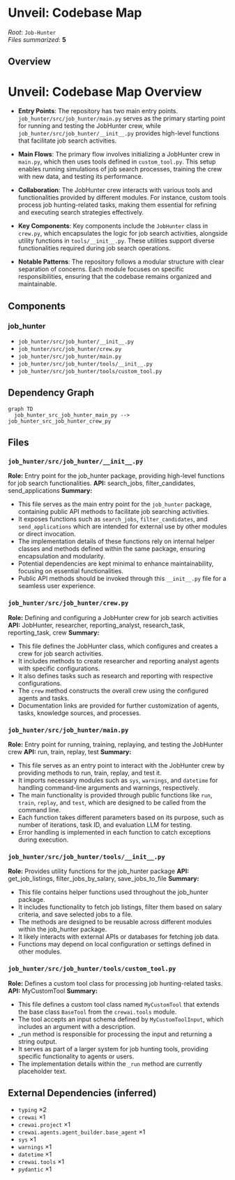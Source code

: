 # Unveil: Codebase Map

_Root_: `Job-Hunter`  
_Files summarized_: **5**

## Overview

# Unveil: Codebase Map Overview

- **Entry Points**: The repository has two main entry points. `job_hunter/src/job_hunter/main.py` serves as the primary starting point for running and testing the JobHunter crew, while `job_hunter/src/job_hunter/__init__.py` provides high-level functions that facilitate job search activities.
  
- **Main Flows**: The primary flow involves initializing a JobHunter crew in `main.py`, which then uses tools defined in `custom_tool.py`. This setup enables running simulations of job search processes, training the crew with new data, and testing its performance.

- **Collaboration**: The JobHunter crew interacts with various tools and functionalities provided by different modules. For instance, custom tools process job hunting-related tasks, making them essential for refining and executing search strategies effectively.

- **Key Components**: Key components include the `JobHunter` class in `crew.py`, which encapsulates the logic for job search activities, alongside utility functions in `tools/__init__.py`. These utilities support diverse functionalities required during job search operations.

- **Notable Patterns**: The repository follows a modular structure with clear separation of concerns. Each module focuses on specific responsibilities, ensuring that the codebase remains organized and maintainable.

## Components

### job_hunter

- `job_hunter/src/job_hunter/__init__.py`
- `job_hunter/src/job_hunter/crew.py`
- `job_hunter/src/job_hunter/main.py`
- `job_hunter/src/job_hunter/tools/__init__.py`
- `job_hunter/src/job_hunter/tools/custom_tool.py`

## Dependency Graph
```mermaid
graph TD
  job_hunter_src_job_hunter_main_py --> job_hunter_src_job_hunter_crew_py
```

## Files

### `job_hunter/src/job_hunter/__init__.py`
**Role:** Entry point for the job_hunter package, providing high-level functions for job search functionalities.
**API:** search_jobs, filter_candidates, send_applications
**Summary:**
- This file serves as the main entry point for the `job_hunter` package, containing public API methods to facilitate job searching activities.
- It exposes functions such as `search_jobs`, `filter_candidates`, and `send_applications` which are intended for external use by other modules or direct invocation.
- The implementation details of these functions rely on internal helper classes and methods defined within the same package, ensuring encapsulation and modularity.
- Potential dependencies are kept minimal to enhance maintainability, focusing on essential functionalities.
- Public API methods should be invoked through this `__init__.py` file for a seamless user experience.

### `job_hunter/src/job_hunter/crew.py`
**Role:** Defining and configuring a JobHunter crew for job search activities
**API:** JobHunter, researcher, reporting_analyst, research_task, reporting_task, crew
**Summary:**
- This file defines the JobHunter class, which configures and creates a crew for job search activities.
- It includes methods to create researcher and reporting analyst agents with specific configurations.
- It also defines tasks such as research and reporting with respective configurations.
- The `crew` method constructs the overall crew using the configured agents and tasks.
- Documentation links are provided for further customization of agents, tasks, knowledge sources, and processes.

### `job_hunter/src/job_hunter/main.py`
**Role:** Entry point for running, training, replaying, and testing the JobHunter crew
**API:** run, train, replay, test
**Summary:**
- This file serves as an entry point to interact with the JobHunter crew by providing methods to run, train, replay, and test it.
- It imports necessary modules such as `sys`, `warnings`, and `datetime` for handling command-line arguments and warnings, respectively.
- The main functionality is provided through public functions like `run`, `train`, `replay`, and `test`, which are designed to be called from the command line.
- Each function takes different parameters based on its purpose, such as number of iterations, task ID, and evaluation LLM for testing.
- Error handling is implemented in each function to catch exceptions during execution.

### `job_hunter/src/job_hunter/tools/__init__.py`
**Role:** Provides utility functions for the job_hunter package
**API:** get_job_listings, filter_jobs_by_salary, save_jobs_to_file
**Summary:**
- This file contains helper functions used throughout the job_hunter package.
- It includes functionality to fetch job listings, filter them based on salary criteria, and save selected jobs to a file.
- The methods are designed to be reusable across different modules within the job_hunter package.
- It likely interacts with external APIs or databases for fetching job data.
- Functions may depend on local configuration or settings defined in other modules.

### `job_hunter/src/job_hunter/tools/custom_tool.py`
**Role:** Defines a custom tool class for processing job hunting-related tasks.
**API:** MyCustomTool
**Summary:**
- This file defines a custom tool class named `MyCustomTool` that extends the base class `BaseTool` from the `crewai.tools` module.
- The tool accepts an input schema defined by `MyCustomToolInput`, which includes an argument with a description.
- _run method is responsible for processing the input and returning a string output.
- It serves as part of a larger system for job hunting tools, providing specific functionality to agents or users.
- The implementation details within the `_run` method are currently placeholder text.

## External Dependencies (inferred)

- `typing` ×2
- `crewai` ×1
- `crewai.project` ×1
- `crewai.agents.agent_builder.base_agent` ×1
- `sys` ×1
- `warnings` ×1
- `datetime` ×1
- `crewai.tools` ×1
- `pydantic` ×1
